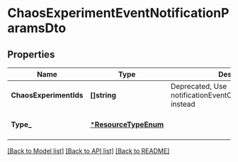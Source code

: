 # ChaosExperimentEventNotificationParamsDto

## Properties
Name | Type | Description | Notes
------------ | ------------- | ------------- | -------------
**ChaosExperimentIds** | **[]string** | Deprecated, Use notificationEventConfig.entity_identifiers instead | [optional] [default to null]
**Type_** | [***ResourceTypeEnum**](ResourceTypeEnum.md) |  | [optional] [default to null]

[[Back to Model list]](../README.md#documentation-for-models) [[Back to API list]](../README.md#documentation-for-api-endpoints) [[Back to README]](../README.md)


